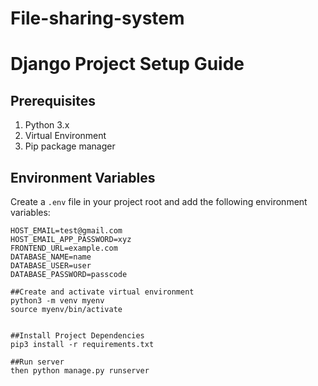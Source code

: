 # File-sharing-system



# Django Project Setup Guide

## Prerequisites

1. Python 3.x
2. Virtual Environment
3. Pip package manager

## Environment Variables

Create a `.env` file in your project root and add the following environment variables:

```env
HOST_EMAIL=test@gmail.com
HOST_EMAIL_APP_PASSWORD=xyz
FRONTEND_URL=example.com
DATABASE_NAME=name
DATABASE_USER=user
DATABASE_PASSWORD=passcode

##Create and activate virtual environment
python3 -m venv myenv
source myenv/bin/activate


##Install Project Dependencies
pip3 install -r requirements.txt

##Run server
then python manage.py runserver





